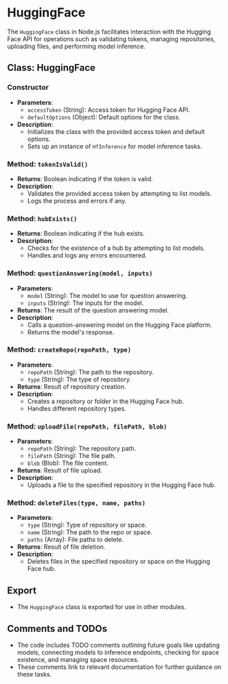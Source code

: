 # HuggingFace

The `HuggingFace` class in Node.js facilitates interaction with the Hugging Face API for operations such as validating tokens, managing repositories, uploading files, and performing model inference.

## Class: HuggingFace

### Constructor
- **Parameters**:
  - `accessToken` (String): Access token for Hugging Face API.
  - `defaultOptions` (Object): Default options for the class.
- **Description**: 
  - Initializes the class with the provided access token and default options.
  - Sets up an instance of `HfInference` for model inference tasks.

### Method: `tokenIsValid()`
- **Returns**: Boolean indicating if the token is valid.
- **Description**: 
  - Validates the provided access token by attempting to list models.
  - Logs the process and errors if any.

### Method: `hubExists()`
- **Returns**: Boolean indicating if the hub exists.
- **Description**: 
  - Checks for the existence of a hub by attempting to list models.
  - Handles and logs any errors encountered.

### Method: `questionAnswering(model, inputs)`
- **Parameters**:
  - `model` (String): The model to use for question answering.
  - `inputs` (String): The inputs for the model.
- **Returns**: The result of the question answering model.
- **Description**: 
  - Calls a question-answering model on the Hugging Face platform.
  - Returns the model's response.

### Method: `createRepo(repoPath, type)`
- **Parameters**:
  - `repoPath` (String): The path to the repository.
  - `type` (String): The type of repository.
- **Returns**: Result of repository creation.
- **Description**: 
  - Creates a repository or folder in the Hugging Face hub.
  - Handles different repository types.

### Method: `uploadFile(repoPath, filePath, blob)`
- **Parameters**:
  - `repoPath` (String): The repository path.
  - `filePath` (String): The file path.
  - `blob` (Blob): The file content.
- **Returns**: Result of file upload.
- **Description**: 
  - Uploads a file to the specified repository in the Hugging Face hub.

### Method: `deleteFiles(type, name, paths)`
- **Parameters**:
  - `type` (String): Type of repository or space.
  - `name` (String): The path to the repo or space.
  - `paths` (Array): File paths to delete.
- **Returns**: Result of file deletion.
- **Description**: 
  - Deletes files in the specified repository or space on the Hugging Face hub.

## Export
- The `HuggingFace` class is exported for use in other modules.

## Comments and TODOs
- The code includes TODO comments outlining future goals like updating models, connecting models to inference endpoints, checking for space existence, and managing space resources.
- These comments link to relevant documentation for further guidance on these tasks.

